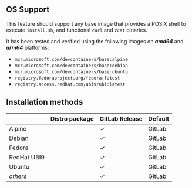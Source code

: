 <!-- markdownlint-disable MD041 -->
## OS Support

This feature should support any base image that provides a POSIX shell to execute `install.sh`, and functional `curl`
and `zcat` binaries.

It has been tested and verified using the following images on ***amd64*** and ***arm64*** platforms:

* `mcr.microsoft.com/devcontainers/base:alpine`
* `mcr.microsoft.com/devcontainers/base:debian`
* `mcr.microsoft.com/devcontainers/base:ubuntu`
* `registry.fedoraproject.org/fedora:latest`
* `registry.access.redhat.com/ubi9/ubi:latest`

## Installation methods

| |Distro package|GitLab Release|Default|
|-|----|--------------|-------|
|Alpine| | &check; | GitLab |
|Debian| | &check; | GitLab |
|Fedora| | &check; | GitLab |
|RedHat UBI9| | &check; | GitLab |
|Ubuntu| | &check; | GitLab |
|*others*| | &check; | GitLab |
